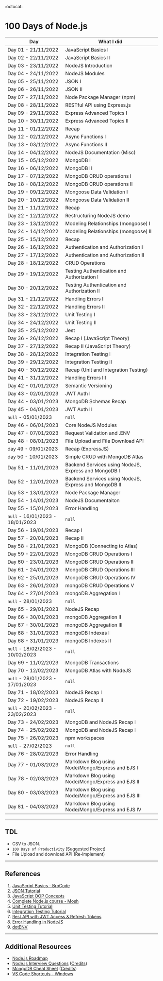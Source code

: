 :octocat:

# 100 Days of Node.js

| Day                              | What I did                                            |
| -------------------------------- | ----------------------------------------------------- |
| Day 01 - 21/11/2022              | JavaScript Basics I                                   |
| Day 02 - 22/11/2022              | JavaScript Basics II                                  |
| Day 03 - 23/11/2022              | NodeJS Introduction                                   |
| Day 04 - 24/11/2022              | NodeJS Modules                                        |
| Day 05 - 25/11/2022              | JSON I                                                |
| Day 06 - 26/11/2022              | JSON II                                               |
| Day 07 - 27/11/2022              | Node Package Manager (npm)                            |
| Day 08 - 28/11/2022              | RESTful API using Express.js                          |
| Day 09 - 29/11/2022              | Express Advanced Topics I                             |
| Day 10 - 30/11/2022              | Express Advanced Topics II                            |
| Day 11 - 01/12/2022              | Recap                                                 |
| Day 12 - 02/12/2022              | Async Functions I                                     |
| Day 13 - 03/12/2022              | Async Functions II                                    |
| Day 14 - 04/12/2022              | NodeJS Documentation (Misc)                           |
| Day 15 - 05/12/2022              | MongoDB I                                             |
| Day 16 - 06/12/2022              | MongoDB II                                            |
| Day 17 - 07/12/2022              | MongoDB CRUD operations I                             |
| Day 18 - 08/12/2022              | MongoDB CRUD operations II                            |
| Day 19 - 09/12/2022              | Mongoose Data Validation I                            |
| Day 20 - 10/12/2022              | Mongoose Data Validation II                           |
| Day 21 - 11/12/2022              | Recap                                                 |
| Day 22 - 12/12/2022              | Restructuring NodeJS demo                             |
| Day 23 - 13/12/2022              | Modeling Relationships (mongoose) I                   |
| Day 24 - 14/12/2022              | Modeling Relationships (mongoose) II                  |
| Day 25 - 15/12/2022              | Recap                                                 |
| Day 26 - 16/12/2022              | Authentication and Authorization I                    |
| Day 27 - 17/12/2022              | Authentication and Authorization II                   |
| Day 28 - 18/12/2022              | CRUD Operations                                       |
| Day 29 - 19/12/2022              | Testing Authentication and Authorization I            |
| Day 30 - 20/12/2022              | Testing Authentication and Authorization II           |
| Day 31 - 21/12/2022              | Handling Errors I                                     |
| Day 32 - 22/12/2022              | Handling Errors II                                    |
| Day 33 - 23/12/2022              | Unit Testing I                                        |
| Day 34 - 24/12/2022              | Unit Testing II                                       |
| Day 35 - 25/12/2022              | Jest                                                  |
| Day 36 - 26/12/2022              | Recap I (JavaScript Theory)                           |
| Day 37 - 27/12/2022              | Recap II (JavaScript Theory)                          |
| Day 38 - 28/12/2022              | Integration Testing I                                 |
| Day 39 - 29/12/2022              | Integration Testing II                                |
| Day 40 - 30/12/2022              | Recap (Unit and Integration Testing)                  |
| Day 41 - 31/12/2022              | Handling Errors III                                   |
| Day 42 - 01/01/2023              | Semantic Versioning                                   |
| Day 43 - 02/01/2023              | JWT Auth I                                            |
| Day 44 - 03/01/2023              | MongoDB Schemas Recap                                 |
| Day 45 - 04/01/2023              | JWT Auth II                                           |
| `null` - 05/01/2023              | `null`                                                |
| Day 46 - 06/01/2023              | Core NodeJS Modules                                   |
| Day 47 - 07/01/2023              | Request Validation and .ENV                           |
| Day 48 - 08/01/2023              | File Upload and File Download API                     |
| day 49 - 09/01/2023              | Recap (ExpressJS)                                     |
| day 50 - 10/01/2023              | Simple CRUD with MongoDB Atlas                        |
| Day 51 - 11/01/2023              | Backend Services using NodeJS, Express and MongoDB I  |
| Day 52 - 12/01/2023              | Backend Services using NodeJS, Express and MongoDB II |
| Day 53 - 13/01/2023              | Node Package Manager                                  |
| Day 54 - 14/01/2023              | NodeJS Documentaiton                                  |
| Day 55 - 15/01/2023              | Error Handling                                        |
| `null` - 16/01/2023 - 18/01/2023 | `null`                                                |
| Day 56 - 19/01/2023              | Recap I                                               |
| Day 57 - 20/01/2023              | Recap II                                              |
| Day 58 - 21/01/2023              | MongoDB (Connecting to Atlas)                         |
| Day 59 - 22/01/2023              | MongoDB CRUD Operations I                             |
| Day 60 - 23/01/2023              | MongoDB CRUD Operations II                            |
| Day 61 - 24/01/2023              | MongoDB CRUD Operations III                           |
| Day 62 - 25/01/2023              | MongoDB CRUD Operations IV                            |
| Day 63 - 26/01/2023              | mongoDB CRUD Operations V                             |
| Day 64 - 27/01/2023              | mongoDB Aggregation I                                 |
| `null` - 28/01/2023              | `null`                                                |
| Day 65 - 29/01/2023              | NodeJS Recap                                          |
| Day 66 - 30/01/2023              | mongoDB Aggregation II                                |
| Day 67 - 30/01/2023              | mongoDB Aggregation III                               |
| Day 68 - 31/01/2023              | mongoDB Indexes I                                     |
| Day 68 - 31/01/2023              | mongoDB Indexes II                                    |
| `null` - 18/02/2023 - 10/02/2023 | `null`                                                |
| Day 69 - 11/02/2023              | MongoDB Transactions                                  |
| Day 70 - 12/02/2023              | MongoDB Atlas with NodeJS                             |
| `null` - 28/01/2023 - 17/01/2023 | `null`                                                |
| Day 71 - 18/02/2023              | NodeJS Recap I                                        |
| Day 72 - 19/02/2023              | NodeJS Recap II                                       |
| `null` - 20/02/2023 - 23/02/2023 | `null`                                                |
| Day 73 - 24/02/2023              | MongoDB and NodeJS Recap I                            |
| Day 74 - 25/02/2023              | MongoDB and NodeJS Recap I                            |
| Day 75 - 26/02/2023              | npm workspaces                                        |
| `null` - 27/02/2023              | `null`                                                |
| Day 76 - 28/02/2023              | Error Handling                                        |
| Day 77 - 01/03/2023              | Markdown Blog using Node/Mongo/Express and EJS I      |
| Day 78 - 02/03/2023              | Markdown Blog using Node/Mongo/Express and EJS II     |
| Day 80 - 03/03/2023              | Markdown Blog using Node/Mongo/Express and EJS III    |
| Day 81 - 04/03/2023              | Markdown Blog using Node/Mongo/Express and EJS IV     |

---

## TDL

- CSV to JSON.
- `100 Days of Productivity` (Suggested Project)
- File Upload and download API (Re-Implement)

---

## References

1. [JavaScript Basics - BroCode](https://www.youtube.com/watch?v=8dWL3wF_OMw)
2. [JSON Tutorial](https://www.youtube.com/watch?v=IWcUJLUAO2A)
3. [JavaScript OOP Concepts](https://www.youtube.com/watch?v=GEuS0tfLfEY)
4. [Complete Node.js course - Mosh](https://codewithmosh.com/p/the-complete-node-js-course)
5. [Unit Testing Tutorial](https://www.youtube.com/watch?v=ajiAl5UNzBU)
6. [Integration Testing Tutorial](https://www.youtube.com/watch?v=IPX0OswHoxg)
7. [Rest API with JWT Access & Refresh Tokens](https://www.youtube.com/watch?v=b9WlsQMGWMQ)
8. [Error Handling in NodeJS](https://www.youtube.com/watch?v=mGPj-pCGS2c)
9. [dotENV](https://www.youtube.com/watch?v=zDup0I2VGmk)

---

## Additional Resources

- [Node.js Roadmap](https://roadmap.sh/nodejs)
- [Node.js Interview Questions](./Resources/NodeJS%20Interview%20Questions.pdf) ([Credits]())
- [MongoDB Cheat Sheet](./Resources/MongoDB%20Cheat%20Sheet.pdf) ([Credits]())
- [VS Code Shortcuts - Windows](./Resources/VSCode%20Keyboard%20Shortcuts%20Windows.pdf)
